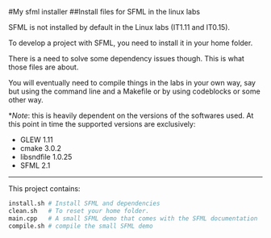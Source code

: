 #My sfml installer
##Install files for SFML in the linux labs

SFML is not installed by default in the Linux labs (IT1.11 and IT0.15).

To develop a project with SFML, you need to install it in your home
folder.

There is a need to solve some dependency issues though. This is what
those files are about.

You will eventually need to compile things in the labs in your own way,
say but using the command line and a Makefile or by using codeblocks or
some other way.

**Note*: this is heavily dependent on the versions of the softwares
used. At this point in time the supported versions are exclusively:

- GLEW 1.11
- cmake 3.0.2
- libsndfile 1.0.25
- SFML 2.1

---

This project contains:

```bash
install.sh # Install SFML and dependencies
clean.sh   # To reset your home folder.
main.cpp   # A small SFML demo that comes with the SFML documentation
compile.sh # compile the small SFML demo
```
